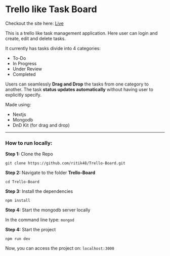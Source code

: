 # Trello like Task Board

Checkout the site here: [Live](https://trello-task-board.vercel.app/)

This is a trello like task management application.
Here user can login and create, edit and delete tasks.

It currently has tasks divide into 4 categories:

-   To-Do
-   In Progress
-   Under Review
-   Completed

Users can seamlessly **Drag and Drop** the tasks from one category to another.
The task **status updates automatically** without having user to explicitly specify.

Made using:

-   Nextjs
-   Mongodb
-   DnD Kit (for drag and drop)

---

### How to run locally:

**Step 1:** Clone the Repo

`git clone https://github.com/ritik48/Trello-Board.git`

**Step 2:** Navigate to the folder **Trello-Board**

`cd Trello-Board`

**Step 3:** Install the dependencies

`npm install`

**Step 4:** Start the mongodb server locally

In the command line type: `mongod`

**Step 4:** Start the project

`npm run dev`

Now, you can access the project on: `localhost:3000`
